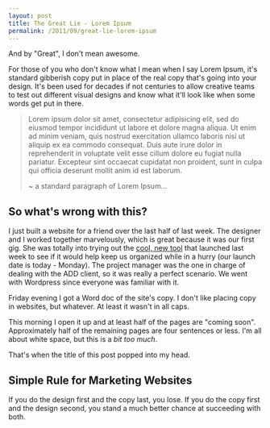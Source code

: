 ```yaml
---
layout: post
title: The Great Lie - Lorem Ipsum
permalink: /2011/09/great-lie-lorem-ipsum
---
```


And by "Great", I don't mean awesome.  

For those of you who don't know what I mean when I say Lorem Ipsum, it's standard gibberish copy put in place of the real copy that's going into your design.  It's been used for decades if not centuries to allow creative teams to test out different visual designs and know what it'll look like when some words get put in there.

> Lorem ipsum dolor sit amet, consectetur adipisicing elit, sed do eiusmod tempor incididunt ut labore et dolore magna aliqua. Ut enim ad minim veniam, quis nostrud exercitation ullamco laboris nisi ut aliquip ex ea commodo consequat. Duis aute irure dolor in reprehenderit in voluptate velit esse cillum dolore eu fugiat nulla pariatur. Excepteur sint occaecat cupidatat non proident, sunt in culpa qui officia deserunt mollit anim id est laborum.
>
> ~ a standard paragraph of Lorem Ipsum...

So what's wrong with this?
----------------------

I just built a website for a friend over the last half of last week.  The designer and I worked together marvelously, which is great because it was our first gig.  She was totally into trying out the [cool, new tool](https://trello.com/) that launched last week to see if it would help keep us organized while in a hurry (our launch date is today - Monday).  The project manager was the one in charge of dealing with the ADD client, so it was really a perfect scenario.  We went with Wordpress since everyone was familiar with it.

Friday evening I got a Word doc of the site's copy.   I don't like placing copy in websites, but whatever.  At least it wasn't in all caps.

This morning I open it up and at least half of the pages are  "coming soon".  Approximately half of the remaining pages are four sentences or less.  I'm all about white space, but this is a _bit too much_.  

That's when the title of this post popped into my head.

Simple Rule for Marketing Websites
------------------------------

If you do the design first and the copy last, you lose.  If you do the copy first and the design second, you stand a much better chance at succeeding with both.